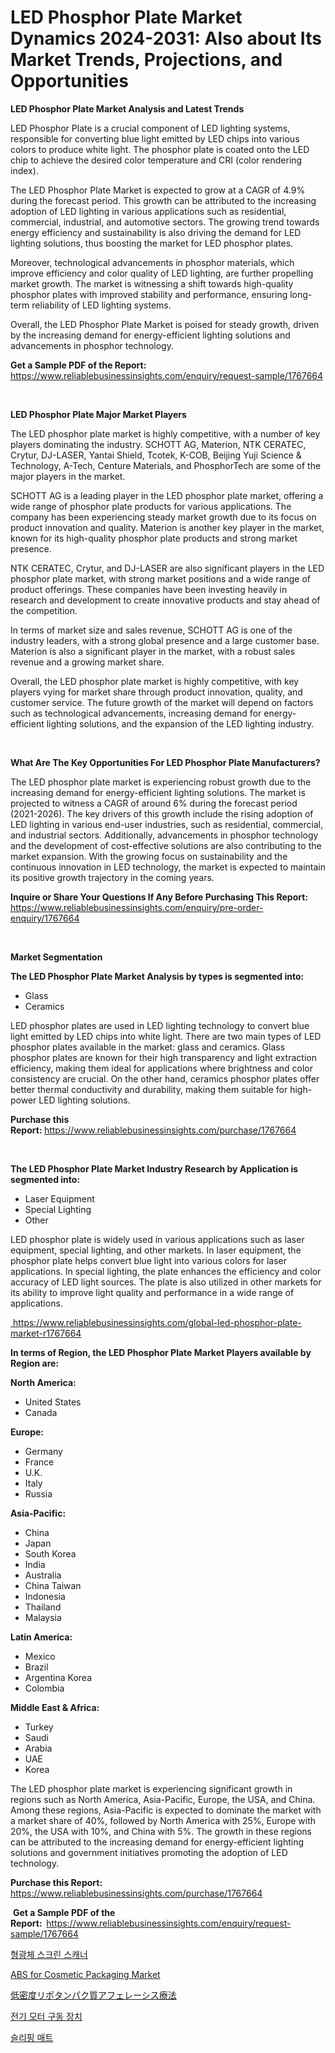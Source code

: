 <p><h1>LED Phosphor Plate Market Dynamics 2024-2031: Also about Its Market Trends, Projections, and Opportunities</h1></p><p><strong>LED Phosphor Plate Market Analysis and Latest Trends</strong></p>
<p><p>LED Phosphor Plate is a crucial component of LED lighting systems, responsible for converting blue light emitted by LED chips into various colors to produce white light. The phosphor plate is coated onto the LED chip to achieve the desired color temperature and CRI (color rendering index). </p><p>The LED Phosphor Plate Market is expected to grow at a CAGR of 4.9% during the forecast period. This growth can be attributed to the increasing adoption of LED lighting in various applications such as residential, commercial, industrial, and automotive sectors. The growing trend towards energy efficiency and sustainability is also driving the demand for LED lighting solutions, thus boosting the market for LED phosphor plates.</p><p>Moreover, technological advancements in phosphor materials, which improve efficiency and color quality of LED lighting, are further propelling market growth. The market is witnessing a shift towards high-quality phosphor plates with improved stability and performance, ensuring long-term reliability of LED lighting systems.</p><p>Overall, the LED Phosphor Plate Market is poised for steady growth, driven by the increasing demand for energy-efficient lighting solutions and advancements in phosphor technology.</p></p>
<p><strong>Get a Sample PDF of the Report:&nbsp;</strong> <a href="https://www.reliablebusinessinsights.com/enquiry/request-sample/1767664">https://www.reliablebusinessinsights.com/enquiry/request-sample/1767664</a></p>
<p>&nbsp;</p>
<p><strong>LED Phosphor Plate Major Market Players</strong></p>
<p><p>The LED phosphor plate market is highly competitive, with a number of key players dominating the industry. SCHOTT AG, Materion, NTK CERATEC, Crytur, DJ-LASER, Yantai Shield, Tcotek, K-COB, Beijing Yuji Science & Technology, A-Tech, Centure Materials, and PhosphorTech are some of the major players in the market.</p><p>SCHOTT AG is a leading player in the LED phosphor plate market, offering a wide range of phosphor plate products for various applications. The company has been experiencing steady market growth due to its focus on product innovation and quality. Materion is another key player in the market, known for its high-quality phosphor plate products and strong market presence.</p><p>NTK CERATEC, Crytur, and DJ-LASER are also significant players in the LED phosphor plate market, with strong market positions and a wide range of product offerings. These companies have been investing heavily in research and development to create innovative products and stay ahead of the competition.</p><p>In terms of market size and sales revenue, SCHOTT AG is one of the industry leaders, with a strong global presence and a large customer base. Materion is also a significant player in the market, with a robust sales revenue and a growing market share.</p><p>Overall, the LED phosphor plate market is highly competitive, with key players vying for market share through product innovation, quality, and customer service. The future growth of the market will depend on factors such as technological advancements, increasing demand for energy-efficient lighting solutions, and the expansion of the LED lighting industry.</p></p>
<p>&nbsp;</p>
<p><strong>What Are The Key Opportunities For LED Phosphor Plate Manufacturers?</strong></p>
<p><p>The LED phosphor plate market is experiencing robust growth due to the increasing demand for energy-efficient lighting solutions. The market is projected to witness a CAGR of around 6% during the forecast period (2021-2026). The key drivers of this growth include the rising adoption of LED lighting in various end-user industries, such as residential, commercial, and industrial sectors. Additionally, advancements in phosphor technology and the development of cost-effective solutions are also contributing to the market expansion. With the growing focus on sustainability and the continuous innovation in LED technology, the market is expected to maintain its positive growth trajectory in the coming years.</p></p>
<p><strong>Inquire or Share Your Questions If Any Before Purchasing This Report:</strong> <a href="https://www.reliablebusinessinsights.com/enquiry/pre-order-enquiry/1767664">https://www.reliablebusinessinsights.com/enquiry/pre-order-enquiry/1767664</a></p>
<p>&nbsp;</p>
<p><strong>Market Segmentation</strong></p>
<p><strong>The LED Phosphor Plate Market Analysis by types is segmented into:</strong></p>
<p><ul><li>Glass</li><li>Ceramics</li></ul></p>
<p><p>LED phosphor plates are used in LED lighting technology to convert blue light emitted by LED chips into white light. There are two main types of LED phosphor plates available in the market: glass and ceramics. Glass phosphor plates are known for their high transparency and light extraction efficiency, making them ideal for applications where brightness and color consistency are crucial. On the other hand, ceramics phosphor plates offer better thermal conductivity and durability, making them suitable for high-power LED lighting solutions.</p></p>
<p><strong>Purchase this Report:&nbsp;</strong><a href="https://www.reliablebusinessinsights.com/purchase/1767664">https://www.reliablebusinessinsights.com/purchase/1767664</a></p>
<p>&nbsp;</p>
<p><strong>The LED Phosphor Plate Market Industry Research by Application is segmented into:</strong></p>
<p><ul><li>Laser Equipment</li><li>Special Lighting</li><li>Other</li></ul></p>
<p><p>LED phosphor plate is widely used in various applications such as laser equipment, special lighting, and other markets. In laser equipment, the phosphor plate helps convert blue light into various colors for laser applications. In special lighting, the plate enhances the efficiency and color accuracy of LED light sources. The plate is also utilized in other markets for its ability to improve light quality and performance in a wide range of applications.</p></p>
<p><a href="https://www.reliablebusinessinsights.com/global-led-phosphor-plate-market-r1767664">&nbsp;https://www.reliablebusinessinsights.com/global-led-phosphor-plate-market-r1767664</a></p>
<p><strong>In terms of Region, the LED Phosphor Plate Market Players available by Region are:</strong></p>
<p>
    <p> <strong> North America: </strong>
        <ul>
            <li>United States</li>
            <li>Canada</li>
        </ul>
        </p> 
    <p> <strong> Europe: </strong>
        <ul>
            <li>Germany</li>
            <li>France</li>
            <li>U.K.</li>
            <li>Italy</li>
            <li>Russia</li>
        </ul>
        </p> 
    <p> <strong> Asia-Pacific: </strong>
        <ul>
            <li>China</li>
            <li>Japan</li>
            <li>South Korea</li>
            <li>India</li>
            <li>Australia</li>
            <li>China Taiwan</li>
            <li>Indonesia</li>
            <li>Thailand</li>
            <li>Malaysia</li>
        </ul>
        </p> 
    <p> <strong> Latin America: </strong>
        <ul>
            <li>Mexico</li>
            <li>Brazil</li>
            <li>Argentina Korea</li>
            <li>Colombia</li>
        </ul>
        </p> 
    <p> <strong> Middle East & Africa: </strong>
        <ul>
            <li>Turkey</li>
            <li>Saudi</li>
            <li>Arabia</li>
            <li>UAE</li>
            <li>Korea</li>
        </ul>
    </p>
    </p>
<p><p>The LED phosphor plate market is experiencing significant growth in regions such as North America, Asia-Pacific, Europe, the USA, and China. Among these regions, Asia-Pacific is expected to dominate the market with a market share of 40%, followed by North America with 25%, Europe with 20%, the USA with 10%, and China with 5%. The growth in these regions can be attributed to the increasing demand for energy-efficient lighting solutions and government initiatives promoting the adoption of LED technology.</p></p>
<p><strong>Purchase this Report: </strong><a href="https://www.reliablebusinessinsights.com/purchase/1767664">https://www.reliablebusinessinsights.com/purchase/1767664</a></p>
<p>&nbsp;<strong>Get a Sample PDF of the Report:&nbsp;&nbsp;</strong><a href="https://www.reliablebusinessinsights.com/enquiry/request-sample/1767664">https://www.reliablebusinessinsights.com/enquiry/request-sample/1767664</a></p>
<p><strong></strong></p>
<p><p><a href="https://github.com/joannescott9078/Market-Research-Report-List-1/blob/main/8322065142985.md">형광체 스크린 스캐너</a></p><p><a href="https://github.com/fkhcgcyl33/Market-Research-Report-List-1/blob/main/abs-for-cosmetic-packaging-market.md">ABS for Cosmetic Packaging Market</a></p><p><a href="https://medium.com/@davidppaulsen4320/%E4%BD%8E%E6%AF%94%E9%87%8D%E3%83%AA%E3%83%9D%E8%9B%8B%E7%99%BD%E3%82%A2%E3%83%95%E3%82%A7%E3%83%AC%E3%82%B7%E3%82%B9%E7%99%82%E6%B3%95%E3%81%AE%E5%B8%82%E5%A0%B4%E3%82%B7%E3%82%A7%E3%82%A2%E3%81%A8%E5%B8%82%E5%A0%B4%E5%88%86%E6%9E%90-%E6%88%90%E9%95%B7%E3%83%88%E3%83%AC%E3%83%B3%E3%83%89%E3%81%A8%E4%BA%88%E6%B8%AC-2024%E5%B9%B4%E3%81%8B%E3%82%892031%E5%B9%B4%E3%81%BE%E3%81%A7%E3%81%AE%E6%9C%9F%E9%96%93-9c64e82d04aa">低密度リポタンパク質アフェレーシス療法</a></p><p><a href="https://medium.com/@staceyhilll80/%EC%A0%84%EA%B8%B0-%EB%AA%A8%ED%84%B0-%EA%B5%AC%EB%8F%99-%EC%9C%A0%EB%8B%9B-%EC%8B%9C%EC%9E%A5-%EB%8F%99%ED%96%A5-%EB%B0%8F-%EB%B6%84%EC%84%9D-%EB%AF%B8%EB%9E%98-%EC%84%B1%EC%9E%A5%EC%9D%84-%EC%9C%84%ED%95%9C-%EA%B8%B0%ED%9A%8C%EC%99%80-%EB%8F%84%EC%A0%84-2024-2031-4f1a7d8f19a7">전기 모터 구동 장치</a></p><p><a href="https://github.com/TrevorKruvalis5678/Market-Research-Report-List-2/blob/main/8478342142984.md">슬리핑 매트</a></p></p>